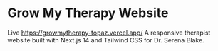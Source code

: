 # Grow My Therapy Website
Live https://growmytherapy-topaz.vercel.app/
A responsive therapist website built with Next.js 14 and Tailwind CSS for Dr. Serena Blake.
